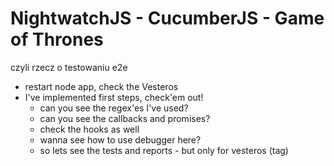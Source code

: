 # NightwatchJS - CucumberJS - Game of Thrones
czyli rzecz o testowaniu e2e

- restart node app, check the Vesteros
- I've implemented first steps, check'em out!
  * can you see the regex'es I've used?
  * can you see the callbacks and promises?
  * check the hooks as well
  * wanna see how to use debugger here?
  * so lets see the tests and reports - but only for vesteros (tag)
